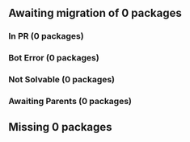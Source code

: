 ## Awaiting migration of 0 packages ##
### In PR (0 packages) ###
### Bot Error (0 packages) ###
### Not Solvable (0 packages) ###
### Awaiting Parents (0 packages) ###
## Missing 0 packages ##
